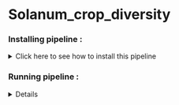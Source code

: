 # Solanum_crop_diversity


### Installing pipeline :


<details>
  <summary>Click here to see how to install this pipeline</summary>

First, open your terminal. Then, run these two command lines :

    pwd
    /scratch_vol1/fungi

    cd -place_in_your_local_computer
    git clone https://github.com/PLStenger/Solanum_crop_diversity.git

</details> 

### Running pipeline :

<details>
  
    # For run all pipeline, lunch only this command line : 
    time nohup bash 000_run_all_pipeline_in_one_script.sh &> 000_run_all_pipeline_in_one_script.out
  
    time nohup bash 00_quality_check_by_FastQC.sh &> 00_quality_check_by_FastQC.out
    >real	11m16,059s
    >user	15m28,106s
    >sys  0m46,657s
  
    time nohup bash 02_trimmomatic_q30.sh &> 02_trimmomatic_q30.out
    >
    > NOT PAIRED END DATA !!
    >
  
    time nohup bash 04_qiime2_import_SE.sh &> 04_qiime2_import_SE.out
    >real	1m30,108s
    >user	1m34,436s
    >sys	0m19,644s
  
    time nohup bash 05_qiime2_denoise_SE.sh &> 05_qiime2_denoise_SE.out
    >
     
    time nohup bash 06_qiime2_tree_PE.sh &> 06_qiime2_tree_PE.out


</details> 
